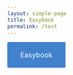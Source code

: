 ```yaml
---
layout: simple-page
title: Easybook
permalink: /test
---
```


<a id="bookmarklet_btn" href="javascript:(function(){var jsScript=document.createElement('script'); jsScript.setAttribute('type','text/javascript'); jsScript.setAttribute('src', 'https://isomer-sac-demo-staging.netlify.com/test.js?x='+(Math.random())); jsScript.addEventListener('error', function(){ alert('Script cannot work with websites that begin with https');});document.getElementsByTagName('head')[0].appendChild(jsScript);})();" title='Drag this to your bookmarks bar' style= "display:inline-block; vertical-align:middle; text-decoration: none; border-radius:3px; background-color:rgba(24, 103, 194, 0.81); color:#FFFFFF; font-size:16px; padding:20px 30px;">Easybook</a>

